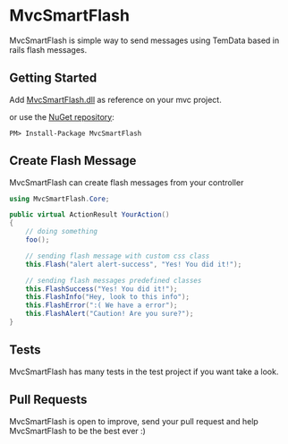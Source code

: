 # MvcSmartFlash
MvcSmartFlash is simple way to send messages using TemData based in rails flash messages.

## Getting Started

Add [MvcSmartFlash.dll](https://github.com/diogolmenezes/MvcSmartFlash/tree/master/Binary) as reference on your mvc project.

or use the [NuGet repository](https://www.nuget.org/packages/MvcSmartFlash):

```
PM> Install-Package MvcSmartFlash
```

## Create Flash Message

MvcSmartFlash can create flash messages from your controller

```c#
using MvcSmartFlash.Core;

public virtual ActionResult YourAction()
{
    // doing something
    foo();

    // sending flash message with custom css class
    this.Flash("alert alert-success", "Yes! You did it!");

    // sending flash messages predefined classes
    this.FlashSuccess("Yes! You did it!");
    this.FlashInfo("Hey, look to this info");
    this.FlashError(":( We have a error");
    this.FlashAlert("Caution! Are you sure?");
}
```

## Tests

MvcSmartFlash has many tests in the test project if you want take a look.

## Pull Requests

MvcSmartFlash is open to improve, send your pull request and help MvcSmartFlash to be the best ever :)